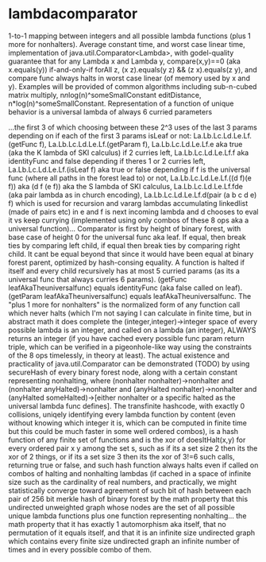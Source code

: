 # lambdacomparator
1-to-1 mapping between integers and all possible lambda functions (plus 1 more for nonhalters). Average constant time, and worst case linear time, implementation of java.util.Comparator&lt;Lambda>, with godel-quality guarantee that for any Lambda x and Lambda y, compare(x,y)==0 (aka x.equals(y)) if-and-only-if forAll z, (x z).equals(y z) &amp;&amp; (z x).equals(z y), and compare func always halts in worst case linear (of memory used by x and y). Examples will be provided of common algorithms including sub-n-cubed matrix multiply, n*n*log(n)^someSmallConstant editDistance, n*log(n)^someSmallConstant. Representation of a function of unique behavior is a universal lambda of always 6 curried parameters

...the first 3 of which choosing between these 2^3 uses of the last 3 params depending on if each of the first 3 params isLeaf or not: La.Lb.Lc.Ld.Le.Lf.(getFunc f), La.Lb.Lc.Ld.Le.Lf.(getParam f), La.Lb.Lc.Ld.Le.Lf.e aka true (aka the K lambda of SKI calculus) if 2 curries left, La.Lb.Lc.Ld.Le.Lf.f aka identityFunc and false depending if theres 1 or 2 curries left, La.Lb.Lc.Ld.Le.Lf.(isLeaf f) aka true or false depending if f is the universal func (where all paths in the forest lead to) or not, La.Lb.Lc.Ld.Le.Lf.((d f)(e f)) aka (d f (e f)) aka the S lambda of SKI calculus, La.Lb.Lc.Ld.Le.Lf.fde (aka pair lambda as in church encoding), La.Lb.Lc.Ld.Le.Lf.d(pair (a b c d e) f) which is used for recursion and vararg lambdas accumulating linkedlist (made of pairs etc) in e and f is next incoming lambda and d chooses to eval it vs keep currying (implemented using only combos of these 8 ops aka a universal function)... Comparator is first by height of binary forest, with base case of height 0 for the universal func aka leaf. If equal, then break ties by comparing left child, if equal then break ties by comparing right child. It cant be equal beyond that since it would have been equal at binary forest parent, optimized by hash-consing equality. A function is halted if itself and every child recursively has at most 5 curried params (as its a universal func that always curries 6 params). (getFunc leafAkaTheuniversalfunc) equals identityFunc (aka false called on leaf). (getParam leafAkaTheuniversalfunc) equals leafAkaTheuniversalfunc. The "plus 1 more for nonhalters" is the normalized form of any function call which never halts (which I'm not saying I can calculate in finite time, but in abstract math it does complete the (integer,integer)->integer space of every possible lambda is an integer, and called on a lambda (an integer), ALWAYS returns an integer (if you have cached every possible func param return triple, which can be verified in a pigeonhole-like way using the constraints of the 8 ops timelessly, in theory at least). The actual existence and practicality of java.util.Comparator<Lambda> can be demonstrated (TODO) by using secureHash of every binary forest node, along with a certain constant representing nonhalting, where (nonhalter nonhalter)->nonhalter and (nonhalter anyHalted)->nonhalter and (anyHalted nonhalter)->nonhalter and (anyHalted someHalted)->[either nonhalter or a specific halted as the universal lambda func defines]. The transfinite hashcode, with exactly 0 collisions, uniqely identifying every lambda function by content (even without knowing which integer it is, which can be computed in finite time but this could be much faster in some well ordered combos), is a hash function of any finite set of functions and is the xor of doesItHalt(x,y) for every ordered pair x y among the set s, such as if its a set size 2 then its the xor of 2 things, or if its a set size 3 then its the xor of 3!=6 such calls, returning true or false, and such hash function always halts even if called on combos of halting and nonhalting lambdas (if cached in a space of infinite size such as the cardinality of real numbers, and practically, we might statistically converge toward agreement of such bit of hash between each pair of 256 bit merkle hash of binary forest by the math property that this undirected unweighted graph whose nodes are the set of all possible unique lambda functions plus one function representing nonhalting... the math property that it has exactly 1 automorphism aka itself, that no permutation of it equals itself, and that it is an infinite size undirected graph which contains every finite size undirected graph an infinite number of times and in every possible combo of them.
